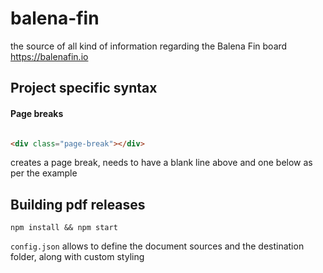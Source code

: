 # balena-fin
the source of all kind of information regarding the Balena Fin board https://balenafin.io

## Project specific syntax

#### Page breaks

```html

<div class="page-break"></div>

```

creates a page break, needs to have a blank line above and one below as per the example

## Building pdf releases

```
npm install && npm start
```

`config.json` allows to define the document sources and the destination folder, along with custom styling
